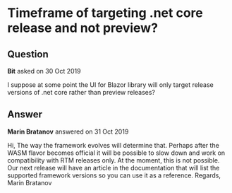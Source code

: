 # Timeframe of targeting .net core release and not preview?

## Question

**Bit** asked on 30 Oct 2019

I suppose at some point the UI for Blazor library will only target release versions of .net core rather than preview releases?

## Answer

**Marin Bratanov** answered on 31 Oct 2019

Hi, The way the framework evolves will determine that. Perhaps after the WASM flavor becomes official it will be possible to slow down and work on compatibility with RTM releases only. At the moment, this is not possible. Our next release will have an article in the documentation that will list the supported framework versions so you can use it as a reference. Regards, Marin Bratanov
